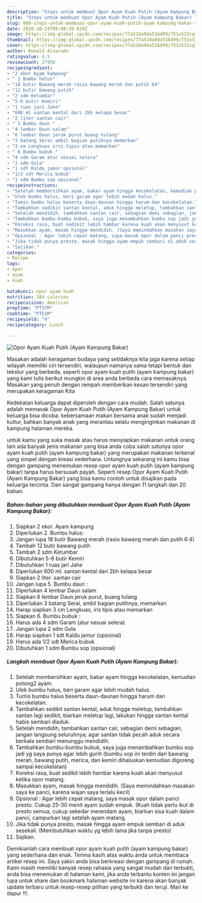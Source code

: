 ```yaml
---
description: "Steps untuk membuat Opor Ayam Kuah Putih (Ayam Kampung Bakar) Teruji"
title: "Steps untuk membuat Opor Ayam Kuah Putih (Ayam Kampung Bakar) Teruji"
slug: 889-steps-untuk-membuat-opor-ayam-kuah-putih-ayam-kampung-bakar-teruji
date: 2020-10-24T09:49:39.839Z
image: https://img-global.cpcdn.com/recipes/77a518a9da51bd99/751x532cq70/opor-ayam-kuah-putih-ayam-kampung-bakar-foto-resep-utama.jpg
thumbnail: https://img-global.cpcdn.com/recipes/77a518a9da51bd99/751x532cq70/opor-ayam-kuah-putih-ayam-kampung-bakar-foto-resep-utama.jpg
cover: https://img-global.cpcdn.com/recipes/77a518a9da51bd99/751x532cq70/opor-ayam-kuah-putih-ayam-kampung-bakar-foto-resep-utama.jpg
author: Ronald Alvarado
ratingvalue: 4.5
reviewcount: 27956
recipeingredient:
- "2 ekor Ayam kampung"
- " 2 Bumbu halus"
- "18 butir Bawang merah rasio bawang merah dan putih 64"
- "12 butir bawang putih"
- "2 sdm Ketumbar"
- "5-6 butir Kemiri"
- "1 ruas jari Jahe"
- "600 ml santan kental dari 2bh kelapa besar"
- "2 liter santan cair"
- " 5 Bumbu daun "
- "4 lembar Daun salam"
- "6 lembar Daun jeruk purut buang tulang"
- "3 batang Serai ambil bagian putihnya memarkan"
- "3 cm Lengkuas iris tipis atau memarkan"
- " 6 Bumbu bubuk "
- "4 sdm Garam atur sesuai selera"
- "2 sdm Gula"
- "1 sdt Kaldu jamur opsional"
- "1/2 sdt Merica bubuk"
- "1 sdm Bumbu sop opsional"
recipeinstructions:
- "Setelah membersihkan ayam, bakar ayam hingga kecokelatan, kemudian potong2 ayam."
- "Ulek bumbu halus, beri garam agar lebih mudah halus."
- "Tumis bumbu halus beserta daun-daunan hingga harum dan kecokelatan."
- "Tambahkan sedikit santan kental, aduk hingga meletup, tambahkan santan lagi sedikit, biarkan meletup lagi, lakukan hingga santan kental habis sembari diaduk."
- "Setelah mendidih, tambahkan santan cair, sebagian demi sebagian, jangan langsung seluruhnya; agar santan tidak pecah aduk secara berkala sembari menunggu mendidih."
- "Tambahkan bumbu-bumbu bubuk, saya juga menambahkan bumbu sop jadi yg saya punya agar lebih gurih (bumbu sop ini terdiri dari bawang merah, bawang putih, merica, dan kemiri dihaluskan kemudian digoreng sampai kecokelatan)"
- "Koreksi rasa, buat sedikit lebih hambar karena kuah akan menyusut ketika opor matang."
- "Masukkan ayam, masak hingga mendidih. (Saya memindahkan masakan saya ke panci, karena wajan saya terlalu kecil)"
- "Opsional : Agar lebih cepat matang, saya masak opor dalam panci presto. Cukup 25-30 menit ayam sudah empuk. (Kuah tidak perlu ikut di presto semua, cukup sekedar merendam ayam, biarkan sisa kuah dalam panci, campurkan lagi setelah ayam matang."
- "Jika tidak punya presto, masak hingga ayam empuk sembari di aduk sesekali. (Membutuhkan waktu yg lebih lama jika tanpa presto)"
- "Sajikan."
categories:
- Recipe
tags:
- opor
- ayam
- kuah

katakunci: opor ayam kuah 
nutrition: 184 calories
recipecuisine: American
preptime: "PT37M"
cooktime: "PT51M"
recipeyield: "4"
recipecategory: Lunch

---
```



![Opor Ayam Kuah Putih (Ayam Kampung Bakar)](https://img-global.cpcdn.com/recipes/77a518a9da51bd99/751x532cq70/opor-ayam-kuah-putih-ayam-kampung-bakar-foto-resep-utama.jpg)

Masakan adalah keragaman budaya yang setidaknya kita jaga karena setiap wilayah memiliki ciri tersendiri, walaupun namanya sama tetapi bentuk dan tekstur yang berbeda, seperti opor ayam kuah putih (ayam kampung bakar) yang kami tulis berikut mungkin di area anda berbeda cara memasaknya. Masakan yang penuh dengan rempah memberikan kesan tersendiri yang merupakan keragaman Kita

Kedekatan keluarga dapat diperoleh dengan cara mudah. Salah satunya adalah memasak Opor Ayam Kuah Putih (Ayam Kampung Bakar) untuk keluarga bisa dicoba. kebersamaan makan bersama anak sudah menjadi kultur, bahkan banyak anak yang merantau selalu menginginkan makanan di kampung halaman mereka.



untuk kamu yang suka masak atau harus menyiapkan makanan untuk orang lain ada banyak jenis makanan yang bisa anda coba salah satunya opor ayam kuah putih (ayam kampung bakar) yang merupakan makanan terkenal yang simpel dengan kreasi sederhana. Untungnya sekarang ini kamu bisa dengan gampang menemukan resep opor ayam kuah putih (ayam kampung bakar) tanpa harus bersusah payah.
Seperti resep Opor Ayam Kuah Putih (Ayam Kampung Bakar) yang bisa kamu contoh untuk disajikan pada keluarga tercinta. Dan sangat gampang hanya dengan 11 langkah dan 20 bahan.


<!--inarticleads1-->

##### Bahan-bahan yang dibutuhkan membuat Opor Ayam Kuah Putih (Ayam Kampung Bakar):

1. Siapkan 2 ekor. Ayam kampung
1. Diperlukan  2. Bumbu halus:
1. Jangan lupa 18 butir Bawang merah (rasio bawang merah dan putih 6:4)
1. Tambah 12 butir bawang putih
1. Tambah 2 sdm Ketumbar
1. Dibutuhkan 5-6 butir Kemiri
1. Dibutuhkan 1 ruas jari Jahe
1. Diperlukan 600 ml. santan kental dari 2bh kelapa besar
1. Siapkan 2 liter. santan cair
1. Jangan lupa  5. Bumbu daun :
1. Diperlukan 4 lembar Daun salam
1. Siapkan 6 lembar Daun jeruk purut, buang tulang
1. Diperlukan 3 batang Serai, ambil bagian putihnya, memarkan
1. Harap siapkan 3 cm Lengkuas, iris tipis atau memarkan
1. Siapkan  6. Bumbu bubuk :
1. Harus ada 4 sdm Garam (atur sesuai selera)
1. Jangan lupa 2 sdm Gula
1. Harap siapkan 1 sdt Kaldu jamur (opsional)
1. Harus ada 1/2 sdt Merica bubuk
1. Dibutuhkan 1 sdm Bumbu sop (opsional)




<!--inarticleads2-->

##### Langkah membuat  Opor Ayam Kuah Putih (Ayam Kampung Bakar):

1. Setelah membersihkan ayam, bakar ayam hingga kecokelatan, kemudian potong2 ayam.
1. Ulek bumbu halus, beri garam agar lebih mudah halus.
1. Tumis bumbu halus beserta daun-daunan hingga harum dan kecokelatan.
1. Tambahkan sedikit santan kental, aduk hingga meletup, tambahkan santan lagi sedikit, biarkan meletup lagi, lakukan hingga santan kental habis sembari diaduk.
1. Setelah mendidih, tambahkan santan cair, sebagian demi sebagian, jangan langsung seluruhnya; agar santan tidak pecah aduk secara berkala sembari menunggu mendidih.
1. Tambahkan bumbu-bumbu bubuk, saya juga menambahkan bumbu sop jadi yg saya punya agar lebih gurih (bumbu sop ini terdiri dari bawang merah, bawang putih, merica, dan kemiri dihaluskan kemudian digoreng sampai kecokelatan)
1. Koreksi rasa, buat sedikit lebih hambar karena kuah akan menyusut ketika opor matang.
1. Masukkan ayam, masak hingga mendidih. (Saya memindahkan masakan saya ke panci, karena wajan saya terlalu kecil)
1. Opsional : Agar lebih cepat matang, saya masak opor dalam panci presto. Cukup 25-30 menit ayam sudah empuk. (Kuah tidak perlu ikut di presto semua, cukup sekedar merendam ayam, biarkan sisa kuah dalam panci, campurkan lagi setelah ayam matang.
1. Jika tidak punya presto, masak hingga ayam empuk sembari di aduk sesekali. (Membutuhkan waktu yg lebih lama jika tanpa presto)
1. Sajikan.




Demikianlah cara membuat opor ayam kuah putih (ayam kampung bakar) yang sederhana dan enak. Terima kasih atas waktu anda untuk membaca artikel resep ini. Saya yakin anda bisa berkreasi dengan gampang di rumah. Kami masih memiliki banyak resep rahasia yang sangat mudah dan terbukti, anda bisa menemukan di halaman kami, jika anda terbantu konten ini jangan lupa untuk share dan bookmark halaman website ini karena akan banyak update terbaru untuk resep-resep pilihan yang terbukti dan teruji. Mari ke dapur !!!. 
